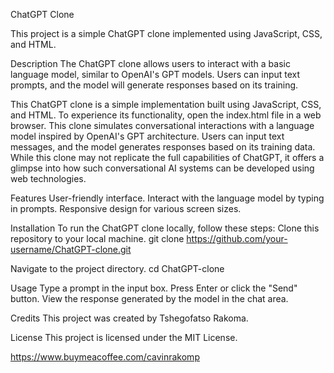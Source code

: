 ChatGPT Clone

This project is a simple ChatGPT clone implemented using JavaScript, CSS, and HTML.

Description
The ChatGPT clone allows users to interact with a basic language model, similar to OpenAI's GPT models. Users can input text prompts, and the model will generate responses based on its training.

This ChatGPT clone is a simple implementation built using JavaScript, CSS, and HTML. To experience its functionality, open the index.html file in a web browser. This clone simulates conversational interactions with a language model inspired by OpenAI's GPT architecture. Users can input text messages, and the model generates responses based on its training data. While this clone may not replicate the full capabilities of ChatGPT, it offers a glimpse into how such conversational AI systems can be developed using web technologies.

Features
User-friendly interface.
Interact with the language model by typing in prompts.
Responsive design for various screen sizes.

Installation
To run the ChatGPT clone locally, follow these steps:
Clone this repository to your local machine.
git clone https://github.com/your-username/ChatGPT-clone.git

Navigate to the project directory.
cd ChatGPT-clone

Usage
Type a prompt in the input box.
Press Enter or click the "Send" button.
View the response generated by the model in the chat area.

Credits
This project was created by Tshegofatso Rakoma.

License
This project is licensed under the MIT License.

https://www.buymeacoffee.com/cavinrakomp